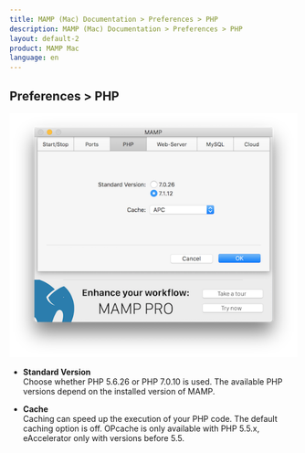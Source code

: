 ```yaml
---
title: MAMP (Mac) Documentation > Preferences > PHP
description: MAMP (Mac) Documentation > Preferences > PHP
layout: default-2
product: MAMP Mac
language: en
---
```


## Preferences > PHP

![MAMP](PHP.png)

*   **Standard Version**  
   Choose whether PHP 5.6.26 or PHP 7.0.10 is used. The available PHP versions depend on the installed version of MAMP.

*   **Cache**  
   Caching can speed up the execution of your PHP code. The default caching option is off. OPcache is only available with PHP    5.5.x, eAccelerator only with versions before 5.5.
